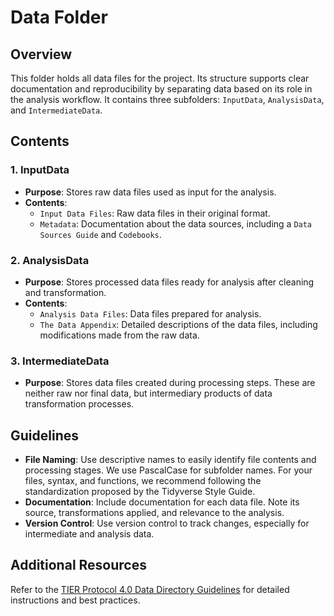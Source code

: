 # Data Folder

## Overview

This folder holds all data files for the project. Its structure supports clear documentation and reproducibility by separating data based on its role in the analysis workflow. It contains three subfolders: `InputData`, `AnalysisData`, and `IntermediateData`.

## Contents

### 1. InputData

-   **Purpose**: Stores raw data files used as input for the analysis.
-   **Contents**:
    -   `Input Data Files`: Raw data files in their original format.
    -   `Metadata`: Documentation about the data sources, including a `Data Sources Guide` and `Codebooks`.

### 2. AnalysisData

-   **Purpose**: Stores processed data files ready for analysis after cleaning and transformation.
-   **Contents**:
    -   `Analysis Data Files`: Data files prepared for analysis.
    -   `The Data Appendix`: Detailed descriptions of the data files, including modifications made from the raw data.

### 3. IntermediateData

-   **Purpose**: Stores data files created during processing steps. These are neither raw nor final data, but intermediary products of data transformation processes.

## Guidelines

-   **File Naming**: Use descriptive names to easily identify file contents and processing stages. We use PascalCase for subfolder names. For your files, syntax, and functions, we recommend following the standardization proposed by the Tidyverse Style Guide.
-   **Documentation**: Include documentation for each data file. Note its source, transformations applied, and relevance to the analysis.
-   **Version Control**: Use version control to track changes, especially for intermediate and analysis data.

## Additional Resources

Refer to the [TIER Protocol 4.0 Data Directory Guidelines](https://www.projecttier.org/tier-protocol/protocol-4.0/root/data/) for detailed instructions and best practices.
